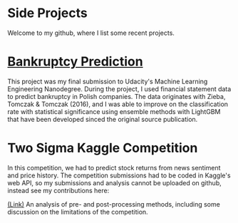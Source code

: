 # Side Projects

Welcome to my github, where I list some recent projects.

# [Bankruptcy Prediction](https://github.com/mmkidd/bankruptcy_prediction/blob/master/bankruptcy_project.pdf)

This project was my final submission to Udacity's Machine Learning Engineering Nanodegree. During the project, I used financial statement data to predict bankruptcy in Polish companies. The data originates with Zieba, Tomczak & Tomczak (2016), and I was able to improve on the classification rate with statistical significance using ensemble methods with LightGBM that have been developed sinced the original source publication.


# Two Sigma Kaggle Competition

In this competition, we had to predict stock returns from news sentiment and price history. The competition submissions had to be coded in Kaggle's web API, so my submissions and analysis cannot be uploaded on github, instead see my contributions here:

[(Link)](https://www.kaggle.com/mmkidd/two-sigma-pre-and-post-processing-discussion) An analysis of pre- and post-processing methods, including some discussion on the limitations of the competition. 
